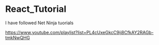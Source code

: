 # React_Tutorial

I have followed Net Ninja tuorials

https://www.youtube.com/playlist?list=PL4cUxeGkcC9ij8CfkAY2RAGb-tmkNwQHG


